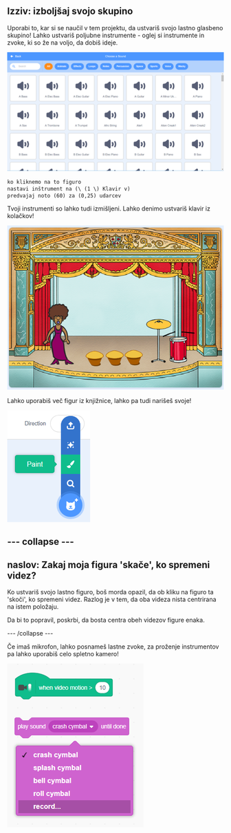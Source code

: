 ## Izziv: izboljšaj svojo skupino

Uporabi to, kar si se naučil v tem projektu, da ustvariš svojo lastno glasbeno skupino! Lahko ustvariš poljubne instrumente - oglej si instrumente in zvoke, ki so že na voljo, da dobiš ideje.

![posnetek zaslona](images/band-ideas-sounds.png)

```blocks3
ko kliknemo na to figuro
nastavi inštrument na (\ (1 \) Klavir v)
predvajaj noto (60) za (0,25) udarcev
```

Tvoji instrumenti so lahko tudi izmišljeni. Lahko denimo ustvariš klavir iz kolačkov!

![posnetek zaslona](images/band-piano.png)

Lahko uporabiš več figur iz knjižnice, lahko pa tudi narišeš svoje!

![posnetek zaslona](images/band-draw.png)

## \--- collapse \---

## naslov: Zakaj moja figura 'skače', ko spremeni videz?

Ko ustvariš svojo lastno figuro, boš morda opazil, da ob kliku na figuro ta 'skoči', ko spremeni videz. Razlog je v tem, da oba videza nista centrirana na istem položaju.

Da bi to popravil, poskrbi, da bosta centra obeh videzov figure enaka.

\--- /collapse \---

Če imaš mikrofon, lahko posnameš lastne zvoke, za proženje instrumentov pa lahko uporabiš celo spletno kamero!

![posnetek zaslona](images/band-io.png)